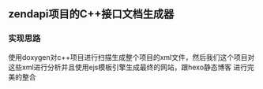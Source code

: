 ## zendapi项目的C++接口文档生成器

### 实现思路
使用doxygen对c++项目进行扫描生成整个项目的xml文件，然后我们这个项目对这些xml进行分析并且使用ejs模板引擎生成最终的网站，跟hexo静态博客
进行完美的整合